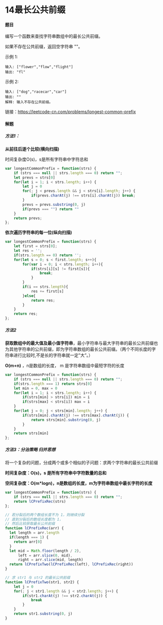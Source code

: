 # 14最长公共前缀

#### 题目

编写一个函数来查找字符串数组中的最长公共前缀。

如果不存在公共前缀，返回空字符串 ""。

示例 1:

```
输入: ["flower","flow","flight"]
输出: "fl"
```


示例 2:

```
输入: ["dog","racecar","car"]
输出: ""
解释: 输入不存在公共前缀。
```

链接：https://leetcode-cn.com/problems/longest-common-prefix



#### 解题

##### 方法1：

**从前往后逐个比较(横向扫描)**

时间复杂度O(s)，s是所有字符串中字符总和

```js
var longestCommonPrefix = function(strs) {
    if (strs === null || strs.length === 0) return "";
    let prevs = strs[0]
    for(let i = 1; i < strs.length; i++) {
        let j = 0
        for(; j < prevs.length && j < strs[i].length; j++) {
            if(prevs.charAt(j) !== strs[i].charAt(j)) break;
        }
        prevs = prevs.substring(0, j)
        if(prevs === "") return ""
    }
    return prevs;
};

```

**依次遍历字符串的每一位(纵向扫描)**

```js
var longestCommonPrefix = function(strs) {
    let first = strs[0];
    let res = '';
    if(strs.length == 0) return '';
    for(let s = 0; s < first.length; s++){
        for(var i = 0; i < strs.length; i++){
            if(strs[i][s] != first[s]){
                break;
            }
        }
        if(i == strs.length){
            res += first[s]
        }else{
            return res;
        }
    }
    return res;
};
```

##### 方法2   

**获取数组中的最大值及最小值字符串**，最小字符串与最大字符串的最长公共前缀也为其他字符串的公共前缀，即为字符串数组的最长公共前缀。（两个不同长度的字符串进行比较时,不是长的字符串就一定”大”。）

**O(m+n)** ，n是数组的长度， m 是字符串数组中最短字符的长度

```js
var longestCommonPrefix = function(strs) {
    if (strs === null || strs.length === 0) return "";
    if(strs.length === 1) return strs[0]
    let min = 0, max = 0
    for(let i = 1; i < strs.length; i++) {
        if(strs[min] > strs[i]) min = i
        if(strs[max] < strs[i]) max = i
    }
    for(let j = 0; j < strs[min].length; j++) {
        if(strs[min].charAt(j) !== strs[max].charAt(j)) {
            return strs[min].substring(0, j)
        }
    }
    return strs[min]
};
```

##### 方法3：分治策略 归并思想

将一个复杂的问题，分成两个或多个相似的子问题：求两个字符串的最长公共前缀

**时间复杂度：O(s)，s 是所有字符串中字符数量的总和**

**空间复杂度：O(m\*logn)，n是数组的长度，m为字符串数组中最长字符的长度**

```js
var longestCommonPrefix = function(strs) {
    if (strs === null || strs.length === 0) return "";
    return lCPrefixRec(strs)
};

// 若分裂后的两个数组长度不为 1，则继续分裂
// 直到分裂后的数组长度都为 1，
// 然后比较获取最长公共前缀
function lCPrefixRec(arr) {
  let length = arr.length
  if(length === 1) {
    return arr[0]
  }
  let mid = Math.floor(length / 2),
      left = arr.slice(0, mid),
      right = arr.slice(mid, length)
  return lCPrefixTwo(lCPrefixRec(left), lCPrefixRec(right))
}

// 求 str1 与 str2 的最长公共前缀
function lCPrefixTwo(str1, str2) {
    let j = 0
    for(; j < str1.length && j < str2.length; j++) {
        if(str1.charAt(j) !== str2.charAt(j)) {
            break
        }
    }
    return str1.substring(0, j)
}
```

